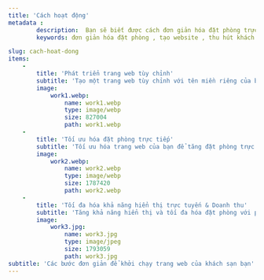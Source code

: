 ```yaml
---
title: 'Cách hoạt động'
metadata :
        description:  Bạn sẽ biết được cách đơn giản hóa đặt phòng trực tuyến cho khách sạn của bạn
        keywords: đơn giản hóa đặt phòng , tạo website , thu hút khách hàng , khách sạn

slug: cach-hoat-dong
items:
    -
        title: 'Phát triển trang web tùy chỉnh'
        subtitle: 'Tạo một trang web tùy chỉnh với tên miền riêng của bạn để thu hút đặt phòng trực tiếp.'
        image:
            work1.webp:
                name: work1.webp
                type: image/webp
                size: 827004
                path: work1.webp
    -
        title: 'Tối ưu hóa đặt phòng trực tiếp'
        subtitle: 'Tối ưu hóa trang web của bạn để tăng đặt phòng trực tiếp và giảm phí hoa hồng.'
        image:
            work2.webp:
                name: work2.webp
                type: image/webp
                size: 1787420
                path: work2.webp
    -
        title: 'Tối đa hóa khả năng hiển thị trực tuyến & Doanh thu'
        subtitle: 'Tăng khả năng hiển thị và tối đa hóa đặt phòng với phân tích thông minh.'
        image:
            work3.jpg:
                name: work3.jpg
                type: image/jpeg
                size: 1793059
                path: work3.jpg
subtitle: 'Các bước đơn giản để khởi chạy trang web của khách sạn bạn'
---
```


